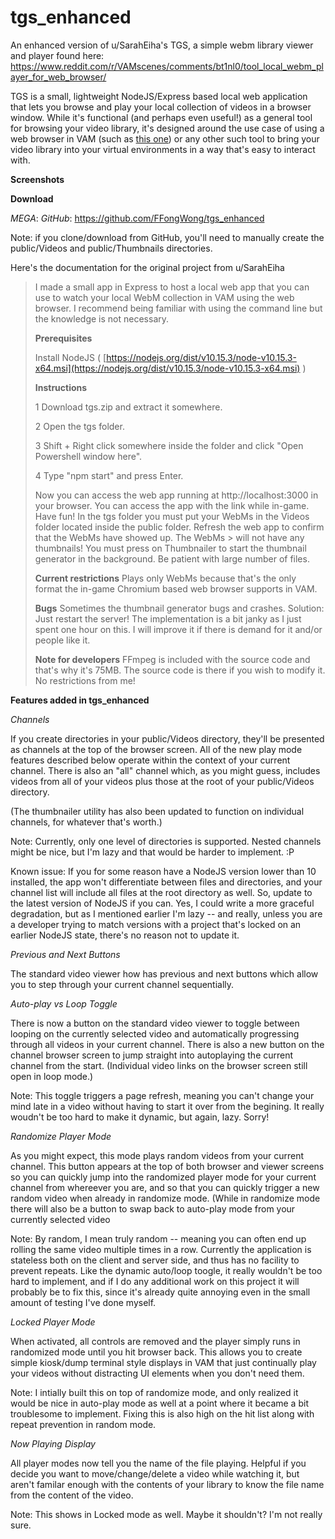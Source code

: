 # tgs_enhanced
An enhanced version of u/SarahEiha's TGS, a simple webm library viewer and player found here:  
https://www.reddit.com/r/VAMscenes/comments/bt1nl0/tool_local_webm_player_for_web_browser/

TGS is a small, lightweight NodeJS/Express based local web application that lets you browse and play your local collection of videos in a browser window. While it's functional (and perhaps even useful!) as a general tool for browsing your video library, it's designed around the use case of using a web browser in VAM (such as [this one](https://www.reddit.com/r/VAMscenes/comments/c47698/easy_to_use_webplayer_i_wanted_to_share/)) or any other such tool to bring your video library into your virtual environments in a way that's easy to interact with. 

**Screenshots**

**Download**

*MEGA*: 
*GitHub*: https://github.com/FFongWong/tgs_enhanced

Note: if you clone/download from GitHub, you'll need to manually create the public/Videos and public/Thumbnails directories.


Here's the documentation for the original project from u/SarahEiha

>I made a small app in Express to host a local web app that you can use to watch your local WebM collection in VAM using the web browser. I recommend being familiar with using the command line but the knowledge is not necessary.
>
>**Prerequisites**
>
> Install NodeJS ( [https://nodejs.org/dist/v10.15.3/node-v10.15.3-x64.msi](https://nodejs.org/dist/v10.15.3/node-v10.15.3-x64.msi) )
>
>**Instructions**
>
>    1   Download tgs.zip and extract it somewhere.
>
>    2   Open the tgs folder.
>
>    3   Shift + Right click somewhere inside the folder and click "Open Powershell window here".
>
>    4   Type "npm start" and press Enter.
>
> Now you can access the web app running at http://localhost:3000 in your browser. You can access the app with the link while in-game. Have fun!
> In the tgs folder you must put your WebMs in the Videos folder located inside the public folder. Refresh the web app to confirm that the WebMs have showed up. The WebMs > will not have any thumbnails! You must press on Thumbnailer to start the thumbnail generator in the background. Be patient with large number of files.
>
>**Current restrictions**
> Plays only WebMs because that's the only format the in-game Chromium based web browser supports in VAM.
>
>**Bugs**
> Sometimes the thumbnail generator bugs and crashes. Solution: Just restart the server!
> The implementation is a bit janky as I just spent one hour on this. I will improve it if there is demand for it and/or people like it.
>
>**Note for developers**
> FFmpeg is included with the source code and that's why it's 75MB. The source code is there if you wish to modify it. No restrictions from me!


**Features added in tgs_enhanced** 

*Channels*

If you create directories in your public/Videos directory, they'll be presented as channels at the top of the browser screen. All of the new play mode features described below operate within the context of your current channel. There is also an "all" channel which, as you might guess, includes videos from all of your videos plus those at the root of your public/Videos directory. 

(The thumbnailer utility has also been updated to function on individual channels, for whatever that's worth.)

Note: Currently, only one level of directories is supported. Nested channels might be nice, but I'm lazy and that would be harder to implement. :P

Known issue: If you for some reason have a NodeJS version lower than 10 installed, the app won't differentiate between files and directories, and your channel list will include all files at the root directory as well. So, update to the latest version of NodeJS if you can. Yes, I could write a more graceful degradation, but as I mentioned earlier I'm lazy -- and really, unless you are a developer trying to match versions with a project that's locked on an earlier NodeJS state, there's no reason not to update it.



*Previous and Next Buttons*

The standard video viewer how has previous and next buttons which allow you to step through your current channel sequentially.



*Auto-play vs Loop Toggle*

There is now a button on the standard video viewer to toggle between looping on the currently selected video and automatically progressing through all videos in your current channel. There is also a new button on the channel browser screen to jump straight into autoplaying the current channel from the start. (Individual video links on the browser screen still open in loop mode.)

Note: This toggle triggers a page refresh, meaning you can't change your mind late in a video without having to start it over from the begining. It really woudn't be too hard to make it dynamic, but again, lazy. Sorry!



*Randomize Player Mode*

As you might expect, this mode plays random videos from your current channel. This button appears at the top of both browser and viewer screens so you can quickly jump into the randomized player mode for your current channel from whereever you are, and so that you can quickly trigger a new random video when already in randomize mode. (While in randomize mode there will also be a button to swap back to auto-play mode from your currently selected video

Note: By random, I mean truly random -- meaning you can often end up rolling the same video multiple times in a row. Currently the application is stateless both on the client and server side, and thus has no facility to prevent repeats. Like the dynamic auto/loop toogle, it really wouldn't be too hard to implement, and if I do any additional work on this project it will probably be to fix this, since it's already quite annoying even in the small amount of testing I've done myself.



*Locked Player Mode*

When activated, all controls are removed and the player simply runs in randomized mode until you hit browser back. This allows you to create simple kiosk/dump terminal style displays in VAM that just continually play your videos without distracting UI elements when you don't need them.

Note: I intially built this on top of randomize mode, and only realized it would be nice in auto-play mode as well at a point where it became a bit troublesome to implement. Fixing this is also high on the hit list along with repeat prevention in random mode.



*Now Playing Display*

All player modes now tell you the name of the file playing. Helpful if you decide you want to move/change/delete a video while watching it, but aren't familar enough with the contents of your library to know the file name from the content of the video.

Note: This shows in Locked mode as well. Maybe it shouldn't? I'm not really sure.




